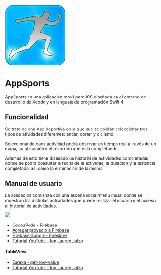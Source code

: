 ![nombre de la imagen](200_x_200.png)

# AppSports

AppSports en una aplicación móvil para IOS diseñada en el entorno de desarrollo de Xcode
y en lenguaje de programación Swift 4.


## Funcionalidad

Se trata de una App deportiva en la que que se podrán seleccionar tres tipos de atividades diferentes: andar, correr y
ciclismo.
 
Seleccionando cada actividad podrá observar en tiempo real a través de un mapa, su ubicación y el recorrido que está
completando.
 
Además de esto tiene diseñado un historial de actividades completadas donde se podrá consultar la fecha de la actividad,
la duración y la distancia completada, asi como la eliminación de la misma.

 ## Manual de usuario
 
La aplicación comienza con una escena inicial/menú inicial donde se muestran las distintas actividades que puede realizar
el usuario y el acceso al historial de actividades.

![](Imágenes/Menu.png) 
* [CocoaPods - Firebase](https://cocoapods.org/pods/Firebase)
* [Agregar proyecto a Firebase](https://console.firebase.google.com/project/pruebafirebase-d6c51/overview)
* [Firebase.Google - Firestore](https://firebase.google.com/docs/firestore/quickstart?hl=es-419)
* [Tutorial YouTube - Ion Jaureguialzo](https://www.youtube.com/watch?v=gIFl3YvMOdM)

#### TableView
* [Eureka - get-row-value](https://www.youtube.com/watch?v=McvWQOS695M)
* [Tutorial YouTube - Ion Jaureguialzo](https://www.youtube.com/watch?v=McvWQOS695M)


